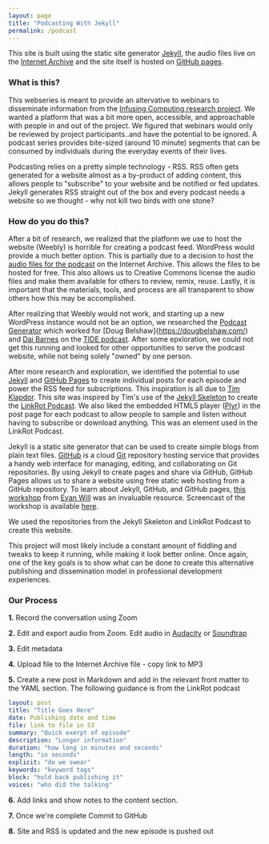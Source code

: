 ```yaml
---
layout: page
title: "Podcasting With Jekyll"
permalink: /podcast
---
```


This site is built using the static site generator [Jekyll](https://jekyllrb.com/), the audio files live on the [Internet Archive](https://archive.org/details/infusingcomputing/) and the site itself is hosted on [GitHub pages](https://pages.github.com/).

### What is this?

This webseries is meant to provide an altervative to webinars to disseminate information from the [Infusing Computing research project](https://www.infusingcomputing.com/). We wanted a platform that was a bit more open, accessible, and approachable with people in and out of the project. We figured that webinars would only be reviewed by project participants..and have the potential to be ignored. A podcast series provides bite-sized (around 10 minute) segments that can be consumed by individuals during the everyday events of their lives.

Podcasting relies on a pretty simple technology - RSS. RSS often gets generated for a website almost as a by-product of adding content, this allows people to "subscribe" to your website and be notified or fed updates. Jekyll generates RSS straight out of the box and every podcast needs a website so we thought - why not kill two birds with one stone?

### How do you do this?

After a bit of research, we realized that the platform we use to host the website (Weebly) is horrible for creating a podcast feed. WordPress would provide a much better option. This is partially due to a decision to host the [audio files for the podcast](https://archive.org/details/infusingcomputing/) on the Internet Archive. This allows the files to be hosted for free. This also allows us to Creative Commons license the audio files and make them available for others to review, remix, reuse. Lastly, it is important that the materials, tools, and process are all transparent to show others how this may be accomplished. 

After realizing that Weebly would not work, and starting up a new WordPress instance would not be an option, we researched the [Podcast Generator](http://www.podcastgenerator.net/) which worked for [Doug Belshaw]{https://dougbelshaw.com/) and [Dai Barnes](http://daibarnes.info/) on the [TIDE podcast](http://tidepodcast.org/). After some epxloration, we could not get this running and looked for other opportunities to serve the podcast website, while not being solely "owned" by one person. 

After more research and exploration, we identified the potential to use [Jekyll](https://jekyllrb.com/) and [GitHub Pages](https://pages.github.com/) to create individual posts for each episode and power the RSS feed for subscriptions. This inspiration is all due to [Tim Klapdor](https://timklapdor.com/). This site was inspired by Tim's use of the [Jekyll Skeleton](https://github.com/timklapdor/jekyll-skeleton) to create the [LinkRot Podcast](https://github.com/timklapdor/link-rot). We also liked the embedded HTML5 player ([Plyr](https://github.com/Selz/plyr)) in the post page for each podcast to allow people to sample and listen without having to subscribe or download anything. This was an element used in the LinkRot Podcast.

Jekyll is a static site generator that can be used to create simple blogs from plain text files. [GitHub](https://github.com/) is a cloud [Git](https://git-scm.com/) repository hosting service that provides a handy web interface for managing, editing, and collaborating on Git repositories. By using Jekyll to create pages and share via GitHub, GitHub Pages allows us to share a website using free static web hosting from a GitHub repository. To learn about Jekyll, GitHub, and GitHub pages, [this workshop](https://evanwill.github.io/go-go-ghpages/) from [Evan Will](https://evanwill.github.io/) was an invaluable resource. Screencast of the workshop is available [here](https://www.youtube.com/watch?v=SWVjQsvQocA&feature=youtu.be).

We used the repositories from the Jekyll Skeleton and LinkRot Podcast to create this website.  

This project will most likely include a constant amount of fiddling and tweaks to keep it running, while making it look better online. Once again, one of the key goals is to show what can be done to create this alternative publishing and dissemination model in professional development experiences. 

### Our Process

**1.** Record the conversation using Zoom

**2.** Edit and export audio from Zoom. Edit audio in [Audacity](https://www.audacityteam.org/) or [Soundtrap](https://www.soundtrap.com/)

**3.** Edit metadata

**4.** Upload file to the Internet Archive file - copy link to MP3

**5.** Create a new post in Markdown and add in the relevant front matter to the YAML section. The following guidance is from the LinkRot podcast

``` yaml
layout: post
title: "Title Goes Here"
date: Publishing date and time
file: link to file in S3
summary: "Quick exerpt of episode"
description: "Longer information"
duration: "how long in minutes and seconds" 
length: "in seconds"
explicit: "do we swear" 
keywords: "keyword tags"
block: "hold back publishing it" 
voices: "who did the talking"
```

**6.** Add links and show notes to the content section. 

**7.** Once we're complete Commit to GitHub

**8.** Site and RSS is updated and the new episode is pushed out
